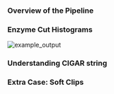 ### Overview of the Pipeline


### Enzyme Cut Histograms

![example_output](/images/01_EnzymeCutsHistogram_1.png)


### Understanding CIGAR string



### Extra Case: Soft Clips





